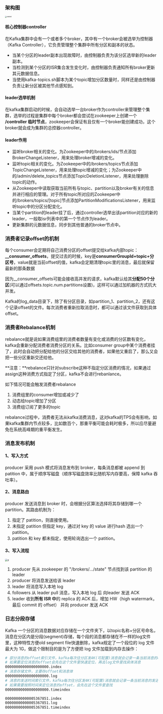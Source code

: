 ### 架构图

<img src="https://imagebag.oss-cn-chengdu.aliyuncs.com/img/sdadsd.jpg" alt="sdadsd" style="zoom: 33%;" />

#### 核心控制器controller

在Kafka集群中会有一个或者多个broker，其中有一个broker会被选举为控制器（Kafka Controller），它负责管理整个集群中所有分区和副本的状态。

- 当某个分区的leader副本出现故障时，由控制器负责为该分区选举新的leader副本。
- 当检测到某个分区的ISR集合发生变化时，由控制器负责通知所有broker更新其元数据信息。
- 当使用kafka-topics.sh脚本为某个topic增加分区数量时，同样还是由控制器负责让新分区被其他节点感知到。

#### leader选举机制

在kafka集群启动的时候，会自动选举一台broker作为controller来管理整个集群，选举的过程是集群中每个broker都会尝试在zookeeper上创建一个 **/controller 临时节点**，zookeeper会保证有且仅有一个broker能创建成功，这个broker就会成为集群的总控器controller。

#### leader作用

- 监听broker相关的变化。为Zookeeper中的/brokers/ids/节点添加BrokerChangeListener，用来处理broker增减的变化。
- 监听topic相关的变化。为Zookeeper中的/brokers/topics节点添加TopicChangeListener，用来处理topic增减的变化；为Zookeeper中的/admin/delete_topics节点添加TopicDeletionListener，用来处理删除topic的动作。
- 从Zookeeper中读取获取当前所有与topic、partition以及broker有关的信息并进行相应的管理。对于所有topic所对应的Zookeeper中的/brokers/topics/[topic]节点添加PartitionModificationsListener，用来监听topic中的分区分配变化。
- 当某个partition的leader挂了后，通过controller选举出该partition对应的新的leader，一般取isr列表中的第一个节点作为leader。
- 更新集群的元数据信息，同步到其他普通的broker节点中。

### 消费者记录offset的机制

每个consumer会定期将自己消费分区的offset提交给kafka内部topic：**__consumer_offsets**，提交过去的时候，key是**consumerGroupId+topic+分区号**，value就是当前offset的值，kafka会定期清理topic里的消息，最后就保留最新的那条数据

 因为__consumer_offsets可能会接收高并发的请求，kafka默认给其**分配50个分区**(可以通过offsets.topic.num.partitions设置)，这样可以通过加机器的方式抗大并发。

Kafka的log_data目录下，除了有分区目录，如partition_1、partition_2，还有这个记录offset的文件。每次消费者重新拉取消息时，都可以通过该文件获取到具体offset。

### 消费者Rebalance机制

rebalance就是说如果消费组里的消费者数量有变化或消费的分区数有变化，kafka会重新分配消费者消费分区的关系。比如consumer group中某个消费者挂了，此时会自动把分配给他的分区交给其他的消费者，如果他又重启了，那么又会把一些分区重新交还给他。

**注意：**rebalance只针对subscribe这种不指定分区消费的情况，如果通过assign这种消费方式指定了分区，kafka不会进行rebanlance。

如下情况可能会触发消费者rebalance

1. 消费组里的consumer增加或减少了
2. 动态给topic增加了分区
3. 消费组订阅了更多的topic

rebalance过程中，消费者无法从kafka消费消息，这对kafka的TPS会有影响，如果kafka集群内节点较多，比如数百个，那重平衡可能会耗时极多，所以应尽量避免在系统高峰期的重平衡发生。

### 消息发布机制

#### 1、写入方式

producer 采用 push 模式将消息发布到 broker，每条消息都被 append 到 patition 中，属于顺序写磁盘（顺序写磁盘效率比随机写内存要高，保障 kafka 吞吐率）。

#### 2、消息路由

producer 发送消息到 broker 时，会根据分区算法选择将其存储到哪一个 partition。其路由机制为：

1. 指定了 patition，则直接使用。
2. 未指定 patition 但指定 key，通过对 key 的 value 进行hash 选出一个 patition。
3. patition 和 key 都未指定，使用轮询选出一个 patition。

#### 3、写入流程

<img src="https://imagebag.oss-cn-chengdu.aliyuncs.com/img/d.png" alt="d" style="zoom: 50%;" />

1. producer 先从 zookeeper 的 "/brokers/.../state" 节点找到该 partition 的 leader
2. producer 将消息发送给该 leader
3. leader 将消息写入本地 log
4. followers 从 leader pull 消息，写入本地 log 后 向leader 发送 ACK
5. leader 收到**所有 ISR 中**的 replica 的 ACK 后，增加 HW（high watermark，最后 commit 的 offset） 并向 producer 发送 ACK

### 日志分段存储

Kafka 一个分区的消息数据对应存储在一个文件夹下，以topic名称+分区号命名，消息在分区内是分段(segment)存储，每个段的消息都存储在不一样的log文件里，这种特性方便old segment file快速删除，kafka规定了一个段位的 log 文件最大为 1G，做这个限制目的是为了方便把 log 文件加载到内存去操作：

```bash
# 部分消息的offset索引文件，kafka每次往分区发4K(可配置)消息就会记录一条当前消息的offset到index文件，
# 如果要定位消息的offset会先在这个文件里快速定位，再去log文件里找具体消息
00000000000000000000.index
# 消息存储文件，主要存offset和消息体
00000000000000000000.log
# 消息的发送时间索引文件，kafka每次往分区发4K(可配置)消息就会记录一条当前消息的发送时间戳与对应的offset到timeindex文件，
# 如果需要按照时间来定位消息的offset，会先在这个文件里查找
00000000000000000000.timeindex

00000000000005367851.index
00000000000005367851.log
00000000000005367851.timeindex
```

